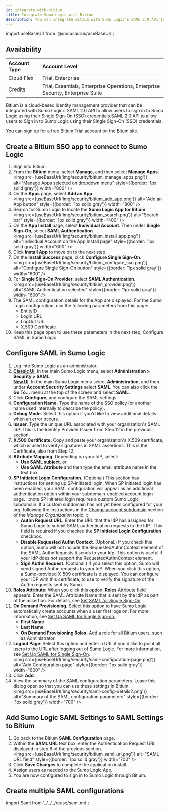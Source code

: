 ```yaml
---
id: integrate-with-bitium
title: Integrate Sumo Logic with Bitium
description: You can integrate Bitium with Sumo Logic’s SAML 2.0 API to allow users to sign in to Sumo Logic using their Single Sign-On (SSO) credentials.
---
```


import useBaseUrl from '@docusaurus/useBaseUrl';

## Availability

| Account Type | Account Level |
|:--------------|:---------------------------------------------------------------------------------|
| Cloud Flex   | Trial, Enterprise                                                               |
| Credits      | Trial, Essentials, Enterprise Operations, Enterprise Security, Enterprise Suite |

Bitium is a cloud-based identity management provider that can be integrated with Sumo Logic’s SAML 2.0 API to allow users to sign in to Sumo Logic using their Single Sign-On (SSO) credentials.SAML 2.0 API to allow users to Sign in to Sumo Logic using their Single Sign-On (SSO) credentials.

You can sign up for a free Bitium Trial account on the [Bitum site](https://www.bitium.com). 

## Create a Bitium SSO app to connect to Sumo Logic

1. Sign into Bitium.
1. From the **Bitium** menu, select **Manage**, and then select **Manage Apps**. <br/><img src={useBaseUrl('img/security/bitium_manage_apps.png')} alt="Manage Apps selected on dropdown menu" style={{border: '1px solid gray'}} width="800" />
1. On the **Apps** page, select **Add an App**. <br/><img src={useBaseUrl('img/security/bitium_add_app.png')} alt="Add an App button" style={{border: '1px solid gray'}} width="800" />
1. Search for Sumo Logic to locate the **Sumo Logic App for Bitium**. <br/><img src={useBaseUrl('img/security/bitium_search.png')} alt="Search bar" style={{border: '1px solid gray'}} width="400" />
1. On the **App Install** page, select **Individual Account**. Then under **Single Sign-On**, select **SAML Authentication**. <br/><img src={useBaseUrl('img/security/bitium_install_app.png')} alt="Individual Account on the App Install page" style={{border: '1px solid gray'}} width="600" />
1. Click **Install App** to move on to the next step.
1. On the **Install Success** page, click **Configure Single Sign-On**. <br/><img src={useBaseUrl('img/security/bitium_configure_sso.png')} alt="Configure Single Sign-On button" style={{border: '1px solid gray'}} width="600" />
1. For **Single Sign-On Provider**, select **SAML Authentication**. <br/><img src={useBaseUrl('img/security/bitium_provider.png')} alt="SAML Authentication selected" style={{border: '1px solid gray'}} width="600" />
1. The SAML configuration details for the App are displayed. For the Sumo Logic configuration, use the following parameters from this page:
   * EntityID
   * Login URL
   * LogOut URL
   * X.509 Certificate 
1. Keep this page open to use these parameters in the next step, Configure SAML in Sumo Logic.

## Configure SAML in Sumo Logic

1. Log into Sumo Logic as an administrator.
1. [**Classic UI**](/docs/get-started/sumo-logic-ui-classic). In the main Sumo Logic menu, select **Administration > Security > SAML**. <br/>[**New UI**](/docs/get-started/sumo-logic-ui). In the main Sumo Logic menu select **Administration**, and then under **Account Security Settings** select **SAML**. You can also click the **Go To...** menu at the top of the screen and select **SAML**. 
1. Click **Configure**, and configure the SAML settings.
1. **Configuration Name.** Type the name of the SSO policy (or another name used internally to describe the policy).
1. **Debug Mode.** Select this option if you'd like to view additional details when an error occurs.
1. **Issuer.** Type the unique URL associated with your organization's SAML IdP. This is the Identity Provider Issuer from Step 12 in the previous section.
1. **X.509 Certificate.** Copy and paste your organization's X.509 certificate, which is used to verify signatures in SAML assertions. This is the Certificate, also from Step 12.
1. **Attribute Mapping.** Depending on your IdP, select:
    * **Use SAML subject**, or
    * **Use SAML Attribute** and then type the email attribute name in the text box.
1. **SP Initiated Login Configuration.** (Optional) This section has instructions for setting up SP-initiated login. When SP initiated login has been enabled, your SAML configuration will appear as an additional authentication option within your subdomain-enabled account login page.
    :::note
    SP initiated login requires a custom Sumo Logic subdomain. If a custom subdomain has not yet been configured for your org, following the instructions in the [Change account subdomain](/docs/manage/manage-subscription/create-and-manage-orgs/manage-org-settings) section of the *Manage Organization* topic.
    :::
    * **Authn Request URL.** Enter the URL that the IdP has assigned for Sumo Logic to submit SAML authentication requests to the IdP.  This field is required if you checked the **SP Initiated Login Configuration** checkbox.
    * **Disable Requested Authn Context**. (Optional.) If you check this option, Sumo will not include the RequestedAuthnContext element of the SAML AuthnRequests it sends to your Idp. This option is useful if your IdP does not support the RequestedAuthnContext element.
    * **Sign Authn Request**. (Optional.) If you select this option, Sumo will send signed Authn requests to your IdP. When you click this option, a Sumo-provided X-509 certificate is displayed. You can configure your IDP with this certificate, to use to verify the signature of the Authn requests sent by Sumo. 
1. **Roles Attribute:** When you click this option, **Roles** Attribute field appears. Enter the SAML Attribute Name that is sent by the IdP as part of the assertion. For details, see [Set SAML for Single Sign-On](set-up-saml.md).
1. **On Demand Provisioning.** Select this option to have Sumo Logic automatically create accounts when a user first logs on. For more information, see [Set Up SAML for Single Sign-on.](set-up-saml.md).
   * **First Name**
   * **Last Name**
   * **On Demand Provisioning Roles.** Add a role for all Bitium users, such as Administrator.
1. **Logout Page**: Select this option and enter a URL if you'd like to point all users to the URL after logging out of Sumo Logic. For more information, see [Set Up SAML for Single Sign-On](set-up-saml.md). <br/><img src={useBaseUrl('img/security/saml-configuration-page.png')} alt="Add Configuration page" style={{border: '1px solid gray'}} width="600" />
1. Click **Add**.
1. View the summary of the SAML configuration parameters. Leave this dialog open so that you can use these settings in Bitium. <br/><img src={useBaseUrl('img/security/saml-config-details2.png')} alt="Summary of the SAML configuration parameters" style={{border: '1px solid gray'}} width="700" />

## Add Sumo Logic SAML Settings to SAML Settings to Bitium

1. Go back to the Bitium **SAML Configuration** page.
1. Within the **SAML URL** text box, enter the Authentication Request URL displayed in step 6 of the previous section. <br/><img src={useBaseUrl('img/security/bitium_saml_url.png')} alt="SAML URL field" style={{border: '1px solid gray'}} width="700" />
1. Click **Save Changes** to complete the application install.
1. Assign users as needed to the Sumo Logic App.
1. You are now configured to sign in to Sumo Logic through Bitium.

## Create multiple SAML configurations

import Saml from '../../../reuse/saml.md';

<Saml/>
